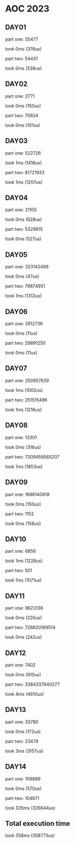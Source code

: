 # AOC 2023

## DAY01

part one:
55477

took 0ms (376us)  

part two:
54431

took 0ms (538us)  

## DAY02

part one:
2771

took 0ms (150us)  

part two:
70924

took 0ms (101us)  

## DAY03

part one:
522726

took 1ms (1416us)  

part two:
81721933

took 1ms (1207us)  

## DAY04

part one:
21105

took 0ms (628us)  

part two:
5329815

took 0ms (527us)  

## DAY05

part one:
323142486

took 0ms (47us)  

part two:
79874951

took 1ms (1312us)  

## DAY06

part one:
2612736

took 0ms (11us)  

part two:
29891250

took 0ms (11us)  

## DAY07

part one:
250957639

took 1ms (1002us)  

part two:
251515496

took 1ms (1216us)  

## DAY08

part one:
13301

took 0ms (316us)  

part two:
7309459565207

took 1ms (1853us)  

## DAY09

part one:
1696140818

took 0ms (150us)  

part two:
1152

took 0ms (158us)  

## DAY10

part one:
6856

took 1ms (1228us)  

part two:
501

took 1ms (1071us)  

## DAY11

part one:
9623138

took 0ms (220us)  

part two:
726820169514

took 0ms (242us)  

## DAY12

part one:
7402

took 0ms (610us)  

part two:
3384337640277

took 4ms (4610us)  

## DAY13

part one:
33780

took 0ms (172us)  

part two:
23479

took 3ms (3157us)  

## DAY14

part one:
108889

took 0ms (570us)  

part two:
104671

took 335ms (335644us)  

## Total execution time

took 358ms (358773us)  

